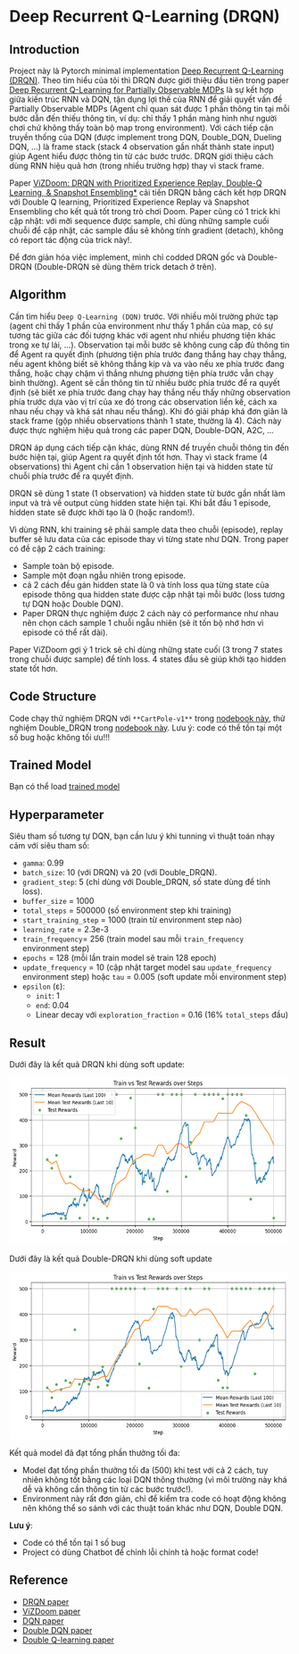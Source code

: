 # Deep Recurrent Q-Learning (DRQN)

## Introduction

Project này là Pytorch minimal implementation [Deep Recurrent Q-Learning (DRQN)](https://arxiv.org/pdf/1507.06527). Theo tìm hiểu của tôi thì DRQN được giới thiệu đầu tiên trong paper [Deep Recurrent Q-Learning for Partially Observable MDPs](https://arxiv.org/pdf/1507.06527) là sự kết hợp giữa kiến trúc RNN và DQN, tận dụng lợi thế của RNN để giải quyết vấn đề Partially Observable MDPs (Agent chỉ quan sát được 1 phần thông tin tại mỗi bước dẫn đến thiếu thông tin, ví dụ: chỉ thấy 1 phần màng hình như người chơi chứ không thấy toàn bộ map trong environment). Với cách tiếp cận truyền thống của DQN (được implement trong DQN, Double_DQN, Dueling DQN, ...) là frame stack (stack 4 observation gần nhất thành state input) giúp Agent hiểu được thông tin từ các bước trước. DRQN giới thiệu cách dùng RNN hiệu quả hơn (trong nhiều trường hợp) thay vì stack frame. 

Paper [ViZDoom: DRQN with Prioritized Experience Replay, Double-Q Learning, & Snapshot Ensembling*](https://arxiv.org/pdf/1801.01000) cải tiến DRQN bằng cách kết hợp DRQN với Double Q learning, Prioritized Experience Replay và Snapshot Ensembling cho kết quả tốt trong trò chơi Doom. Paper cũng có 1 trick khi cập nhật: với mỡi sequence được sample, chỉ dùng những sample cuối chuỗi để cập nhật, các sample đầu sẽ không tính gradient (detach), không có report tác động của trick này!.

Để đơn giản hóa việc implement, mình chỉ codded DRQN gốc và Double-DRQN (Double-DRQN sẽ dùng thêm trick detach ở trên).

## Algorithm

Cần tìm hiểu `Deep Q-Learning (DQN)` trước. Với nhiều môi trường phức tạp (agent chỉ thấy 1 phần của environment như thấy 1 phần của map, có sự tương tác giữa các đối tượng khác với agent như nhiều phương tiện khác trong xe tự lái, ...). Observation tại mỗi bước sẽ không cung cấp đủ thông tin để Agent ra quyết định (phương tiện phía trước đang thắng hay chạy thẳng, nếu agent không biết sẽ không thắng kịp và va vào nếu xe phía trước đang thắng, hoặc chạy chậm vì thắng nhưng phương tiện phía trước vẫn chạy bình thường). Agent sẽ cần thông tin từ nhiều bước phía trước để ra quyết định (sẽ biết xe phía trước đang chạy hay thắng nếu thấy những observation phía trước dựa vào vị trí của xe đó trong các observation liền kề, cách xa nhau nếu chạy và khá sát nhau nếu thắng). Khi đó giải pháp khá đơn giản là stack frame (gộp nhiều observations thành 1 state, thường là 4). Cách này được thực nghiệm hiệu quả trong các paper DQN, Double-DQN, A2C, ...

DRQN áp dụng cách tiếp cận khác, dùng RNN để truyền chuỗi thông tin đến bước hiện tại, giúp Agent ra quyết định tốt hơn. Thay vì stack frame (4 observations) thì Agent chỉ cần 1 observation hiện tại và hidden state từ chuỗi phía trước để ra quyết định.

DRQN sẽ dùng 1 state (1 observation) và hidden state từ bước gần nhất làm input và trả về output cùng hidden state hiện tại. Khi bắt đầu 1 episode, hidden state sẽ được khởi tạo là 0 (hoặc random!).

Vì dùng RNN, khi training sẽ phải sample data theo chuỗi (episode), replay buffer sẽ lưu data của các episode thay vì từng state như DQN. Trong paper có đề cập 2 cách training:
- Sample toàn bộ episode.
- Sample một đoạn ngẫu nhiên trong episode.
- cả 2 cách đều gán hidden state là 0 và tính loss qua từng state của episode thông qua hidden state được cập nhật tại mỗi bước (loss tương tự DQN hoặc Double DQN).
- Paper DRQN thực nghiệm được 2 cách này có performance như nhau nên chọn cách sample 1 chuỗi ngẫu nhiên (sẽ ít tốn bộ nhớ hơn vì episode có thể rất dài).

Paper ViZDoom gợi ý 1 trick sẽ chỉ dùng những state cuối (3 trong 7 states trong chuỗi được sample) để tính loss. 4 states đầu sẽ giúp khởi tạo hidden state tốt hơn.

## Code Structure

Code chạy thử nghiệm DRQN với `**CartPole-v1**` trong [nodebook này](DRQN.ipynb), thử nghiệm Double_DRQN trong [nodebook này](Double_DRQN.ipynb). Lưu ý: code có thể tồn tại một số bug hoặc không tối ưu!!!

## Trained Model

Bạn có thể load [trained model](trained_model)

## Hyperparameter
Siêu tham số tương tự DQN, bạn cần lưu ý khi tunning vì thuật toán nhạy cảm với siêu tham số:
- `gamma`: 0.99
- `batch_size`: 10 (với DRQN) và 20 (với Double_DRQN).
- `gradient_step`: 5 (chỉ dùng với Double_DRQN, số state dùng để tính loss).
- `buffer_size` = 1000
- `total_steps` = 500000 (số environment step khi training)
- `start_training_step` = 1000 (train từ environment step nào)
- `learning_rate` = 2.3e-3
- `train_frequency`= 256 (train model sau mỗi `train_frequency` environment step)
- `epochs` = 128 (mỗi lần train model sẽ train 128 epoch)
- `update_frequency` = 10 (cập nhật target model sau `update_frequency` environment step) hoặc `tau` = 0.005 (soft update mỗi environment step)
- `epsilon` (ε):
    - `init`: 1
    - `end`: 0.04
    - Linear decay với `exploration_fraction` = 0.16 (16% `total_steps` đầu)

## Result

Dưới đây là kết quả DRQN khi dùng soft update:

<p float="left">
  <img src="figure\DRQN.png" width="500" height="300"/>
</p>

Dưới đây là kết quả Double-DRQN khi dùng soft update

<p float="left">
  <img src="figure\Double_DRQN.png" width="500" height="300"/>
</p>

Kết quả model đã đạt tổng phần thưởng tối đa:
- Model đạt tổng phần thưởng tối đa (500) khi test với cả 2 cách, tuy nhiên không tốt bằng các loại DQN thông thường (vì môi trường này khá dễ và không cần thông tin từ các bước trước!).
- Environment này rất đơn giản, chỉ để kiểm tra code có hoạt động không nên không thể so sánh với các thuật toán khác như DQN, Double DQN.

**Lưu ý**:
- Code có thể tồn tại 1 số bug
- Project có dùng Chatbot để chỉnh lỗi chính tả hoặc format code!

## Reference
- [DRQN paper](https://arxiv.org/pdf/1507.06527)
- [ViZDoom paper](https://arxiv.org/pdf/1801.01000)
- [DQN paper](https://arxiv.org/pdf/1312.5602)
- [Double DQN paper](https://arxiv.org/pdf/1509.06461)
- [Double Q-learning paper](https://proceedings.neurips.cc/paper_files/paper/2010/file/091d584fced301b442654dd8c23b3fc9-Paper.pdf)
